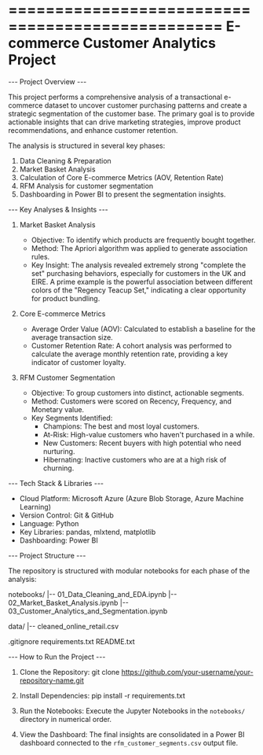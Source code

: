=================================================
E-commerce Customer Analytics Project
=================================================

--- Project Overview ---

This project performs a comprehensive analysis of a transactional e-commerce dataset to uncover customer purchasing patterns and create a strategic segmentation of the customer base. The primary goal is to provide actionable insights that can drive marketing strategies, improve product recommendations, and enhance customer retention.

The analysis is structured in several key phases:
1. Data Cleaning & Preparation
2. Market Basket Analysis
3. Calculation of Core E-commerce Metrics (AOV, Retention Rate)
4. RFM Analysis for customer segmentation
5. Dashboarding in Power BI to present the segmentation insights.


--- Key Analyses & Insights ---

1. Market Basket Analysis
   * Objective: To identify which products are frequently bought together.
   * Method: The Apriori algorithm was applied to generate association rules.
   * Key Insight: The analysis revealed extremely strong "complete the set" purchasing behaviors, especially for customers in the UK and EIRE. A prime example is the powerful association between different colors of the "Regency Teacup Set," indicating a clear opportunity for product bundling.

2. Core E-commerce Metrics
   * Average Order Value (AOV): Calculated to establish a baseline for the average transaction size.
   * Customer Retention Rate: A cohort analysis was performed to calculate the average monthly retention rate, providing a key indicator of customer loyalty.

3. RFM Customer Segmentation
   * Objective: To group customers into distinct, actionable segments.
   * Method: Customers were scored on Recency, Frequency, and Monetary value.
   * Key Segments Identified:
     - Champions: The best and most loyal customers.
     - At-Risk: High-value customers who haven't purchased in a while.
     - New Customers: Recent buyers with high potential who need nurturing.
     - Hibernating: Inactive customers who are at a high risk of churning.


--- Tech Stack & Libraries ---

* Cloud Platform: Microsoft Azure (Azure Blob Storage, Azure Machine Learning)
* Version Control: Git & GitHub
* Language: Python
* Key Libraries: pandas, mlxtend, matplotlib
* Dashboarding: Power BI


--- Project Structure ---

The repository is structured with modular notebooks for each phase of the analysis:

notebooks/
  |-- 01_Data_Cleaning_and_EDA.ipynb
  |-- 02_Market_Basket_Analysis.ipynb
  |-- 03_Customer_Analytics_and_Segmentation.ipynb

data/
  |-- cleaned_online_retail.csv

.gitignore
requirements.txt
README.txt


--- How to Run the Project ---

1. Clone the Repository:
   git clone https://github.com/your-username/your-repository-name.git

2. Install Dependencies:
   pip install -r requirements.txt

3. Run the Notebooks:
   Execute the Jupyter Notebooks in the `notebooks/` directory in numerical order.

4. View the Dashboard:
   The final insights are consolidated in a Power BI dashboard connected to the `rfm_customer_segments.csv` output file.
